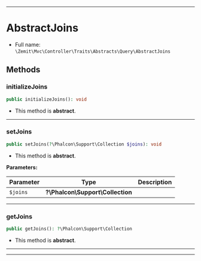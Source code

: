 ***

# AbstractJoins





* Full name: `\Zemit\Mvc\Controller\Traits\Abstracts\Query\AbstractJoins`




## Methods


### initializeJoins



```php
public initializeJoins(): void
```




* This method is **abstract**.







***

### setJoins



```php
public setJoins(?\Phalcon\Support\Collection $joins): void
```




* This method is **abstract**.



**Parameters:**

| Parameter | Type | Description |
|-----------|------|-------------|
| `$joins` | **?\Phalcon\Support\Collection** |  |





***

### getJoins



```php
public getJoins(): ?\Phalcon\Support\Collection
```




* This method is **abstract**.







***

***

